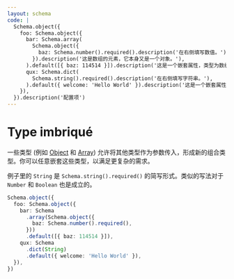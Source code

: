 ```yaml
---
layout: schema
code: |
  Schema.object({
    foo: Schema.object({
      bar: Schema.array(
        Schema.object({
          baz: Schema.number().required().description('在右侧填写数值。'),
        }).description('这是数组的元素，它本身又是一个对象。'),
      ).default([{ baz: 114514 }]).description('这是一个嵌套属性，类型为数组。'),
      qux: Schema.dict(
        Schema.string().required().description('在右侧填写字符串。'),
      ).default({ welcome: 'Hello World' }).description('这是一个嵌套属性，类型为字典。'),
    }),
  }).description('配置项')
---
```


# Type imbriqué

一些类型 (例如 [Object](../basic/object.md) 和 [Array](../basic/array.md)) 允许将其他类型作为参数传入，形成新的组合类型。你可以任意嵌套这些类型，以满足更复杂的需求。

例子里的 `String` 是 `Schema.string().required()` 的简写形式。类似的写法对于 `Number` 和 `Boolean` 也是成立的。

```ts
Schema.object({
  foo: Schema.object({
    bar: Schema
      .array(Schema.object({
        baz: Schema.number().required(),
      }))
      .default([{ baz: 114514 }]),
    qux: Schema
      .dict(String)
      .default({ welcome: 'Hello World' }),
  }),
})
```

